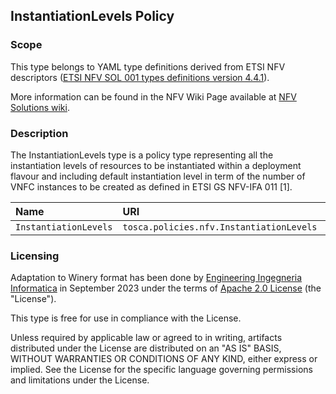 ## InstantiationLevels Policy

### Scope
This type belongs to YAML type definitions derived from ETSI NFV descriptors ([ETSI NFV SOL 001 types definitions version 4.4.1](https://forge.etsi.org/rep/nfv/SOL001/-/tree/v4.4.1)).

More information can be found in the NFV Wiki Page available at [NFV Solutions wiki](https://nfvwiki.etsi.org/index.php?title=NFV_Solutions).

### Description
The InstantiationLevels type is a policy type representing all the instantiation levels of resources to be instantiated within a deployment flavour and including default instantiation level in term of the number of VNFC instances to be created as defined in ETSI GS NFV-IFA 011 [1].

| Name | URI | Version | Derived From |
|:---- |:--- |:------- |:------------ |
| `InstantiationLevels` | `tosca.policies.nfv.InstantiationLevels` | `4.4.1` | `tosca.policies.Root` |


### Licensing
Adaptation to Winery format has been done by [Engineering Ingegneria Informatica](https://www.eng.it) in September 2023 under the terms of [Apache 2.0 License](https://www.apache.org/licenses/LICENSE-2.0) (the "License").

This type is free for use in compliance with the License.

Unless required by applicable law or agreed to in writing, artifacts distributed under the License are distributed on an "AS IS" BASIS, WITHOUT WARRANTIES OR CONDITIONS OF ANY KIND, either express or implied. See the License for the specific language governing permissions and limitations under the License.